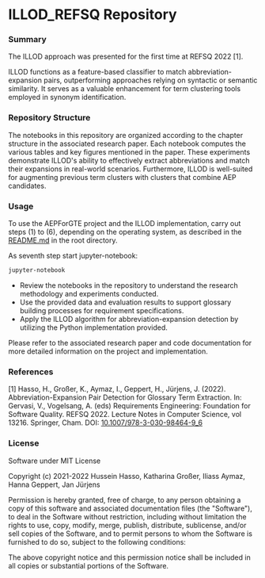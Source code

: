 # ILLOD_REFSQ Repository

### Summary
The ILLOD approach was presented for the first time at REFSQ 2022 [1].


ILLOD functions as a feature-based classifier to match abbreviation-expansion pairs, outperforming 
approaches relying on syntactic or semantic similarity. It serves as a valuable enhancement for term clustering tools employed in synonym identification.

### Repository Structure
The notebooks in this repository are organized according to the chapter structure in the associated research paper. Each notebook computes the various tables and key figures mentioned in the paper. These experiments demonstrate ILLOD's ability to effectively extract abbreviations and match their expansions in real-world scenarios. Furthermore, ILLOD is well-suited for augmenting previous term clusters with clusters that combine AEP candidates.

### Usage
To use the AEPForGTE project and the ILLOD implementation, carry out steps (1) to (6), depending on the operating system, as described in the [README.md](https://github.com/AEPForGTE/ILLOD/blob/main/README.md)  in the root directory.

As seventh step start jupyter-notebook:
```sh
jupyter-notebook
```

- Review the notebooks in the repository to understand the research methodology and experiments conducted.
- Use the provided data and evaluation results to support glossary building processes for requirement specifications.
- Apply the ILLOD algorithm for abbreviation-expansion detection by utilizing the Python implementation provided.

Please refer to the associated research paper and code documentation for more detailed information on the project and implementation.

### References
[1] Hasso, H., Großer, K., Aymaz, I., Geppert, H., Jürjens, J. (2022). Abbreviation-Expansion Pair Detection for Glossary Term Extraction. In: Gervasi, V., Vogelsang, A. (eds) Requirements Engineering: Foundation for Software Quality. REFSQ 2022. Lecture Notes in Computer Science, vol 13216. Springer, Cham. DOI: [10.1007/978-3-030-98464-9_6](https://doi.org/10.1007/978-3-030-98464-9_6)


### License
Software under MIT License

Copyright (c) 2021-2022 Hussein Hasso, Katharina Großer, Iliass Aymaz, Hanna Geppert, Jan Jürjens

Permission is hereby granted, free of charge, to any person obtaining a copy of this software and associated documentation files (the "Software"), to deal in the Software without restriction, including without limitation the rights to use, copy, modify, merge, publish, distribute, sublicense, and/or sell copies of the Software, and to permit persons to whom the Software is furnished to do so, subject to the following conditions:

The above copyright notice and this permission notice shall be included in all copies or substantial portions of the Software.
